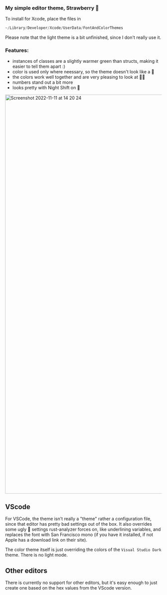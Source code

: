 ### My simple editor theme, Strawberry 🍓

To install for Xcode, place the files in 

```swift
~/Library/Developer/Xcode/UserData/FontAndColorThemes
```

Please note that the light theme is a bit unfinished, since I don't really use it.

### Features:
- instances of classes are a slightly warmer green than structs, making it easier to tell them apart :)
- color is used only where neessary, so the theme doesn't look like a 🎄
- the colors work well together and are very pleasing to look at 🍓😋
- numbers stand out a bit more
- looks pretty with Night Shift on 🌙

<img width="1280" alt="Screenshot 2022-11-11 at 14 20 24" src="https://user-images.githubusercontent.com/94306330/201350347-fdf5229d-4d6f-4244-9887-d3263c9daf3c.png">

## VScode

For VSCode, the theme isn't really a "theme" rather a configuration file, since that editor has pretty bad settings out of the box. It also overrides some ugly 🎄 settings rust-analyzer forces on, like underlining variables, and replaces the font with San Francisco mono (if you have it installed, if not Apple has a download link on their site).

The color theme itself is just overriding the colors of the `Visual Studio Dark` theme. There is no light mode.

## Other editors

There is currently no support for other editors, but it's easy enough to just create one based on the hex values from the VScode version.
